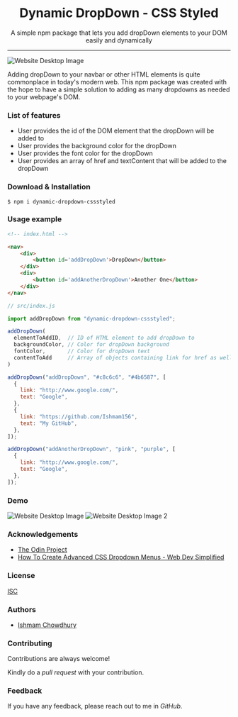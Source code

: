 <h1 align="center"> Dynamic DropDown - CSS Styled </h1>

<p align="center"> A simple npm package that lets you add dropDown elements to your DOM easily and dynamically </p>

<hr/>

![Website Desktop Image](https://i.imgur.com/g3KOYDh.png)

<p> Adding dropDown to your navbar or other HTML elements is quite commonplace in today's modern web. This npm package was created with the hope to have a simple solution to adding as many dropdowns as needed to your webpage's DOM. </p>

<h3> List of features </h3>

<ul>
  <li>User provides the id of the DOM element that the dropDown will be added to</li>
  <li>User provides the background color for the dropDown</li>
  <li>User provides the font color for the dropDown</li>
  <li>User provides an array of href and textContent that will be added to the dropDown </li>
</ul>

<h3> Download & Installation </h3>

```shell
$ npm i dynamic-dropdown-cssstyled
```

<h3>Usage example</h3>

```html
<!-- index.html -->

<nav>
    <div>
        <button id='addDropDown'>DropDown</button>
    </div>
    <div>
        <button id='addAnotherDropDown'>Another One</button>
    </div>
</nav>    
```

```js
// src/index.js

import addDropDown from "dynamic-dropdown-cssstyled";

addDropDown(
  elementToAddID,  // ID of HTML element to add dropDown to
  backgroundColor, // Color for dropDown background
  fontColor,       // Color for dropDown text
  contentToAdd     // Array of objects containing link for href as well as textContent for anchor tag
)

addDropDown("addDropDown", "#c8c6c6", "#4b6587", [
  {
    link: "http://www.google.com/",
    text: "Google",
  },
  {
    link: "https://github.com/Ishmam156",
    text: "My GitHub",
  },
]);

addDropDown("addAnotherDropDown", "pink", "purple", [
  {
    link: "http://www.google.com/",
    text: "Google",
  },
]);

```
<h3>Demo</h3>

![Website Desktop Image](https://i.imgur.com/g3KOYDh.png)
![Website Desktop Image 2](https://i.imgur.com/smIRbiJ.png)


<h3>Acknowledgements</h3>

- [The Odin Project](https://www.theodinproject.com/)
- [How To Create Advanced CSS Dropdown Menus - Web Dev Simplified](https://www.youtube.com/watch?v=S-VeYcOCFZw)

<h3>License</h3>

[ISC](https://opensource.org/licenses/ISC)

<h3>Authors</h3>

- [Ishmam Chowdhury](https://github.com/Ishmam156)

<h3>Contributing</h3>
<p>Contributions are always welcome!</p>
<p>Kindly do a <i>pull request</i> with your contribution.</p>



<h3>Feedback</h3>
<p>If you have any feedback, please reach out to me in <i>GitHub</i>.</p>

